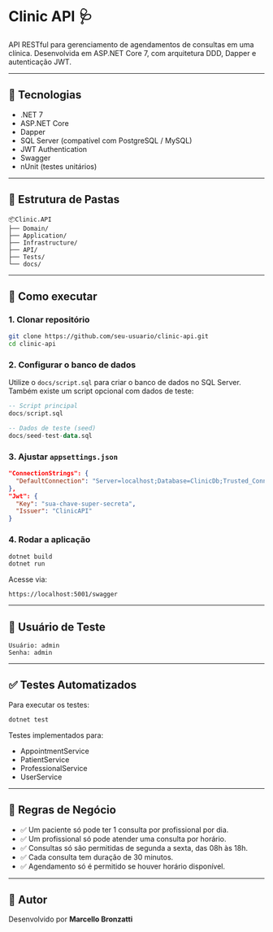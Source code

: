 # Clinic API 🩺

API RESTful para gerenciamento de agendamentos de consultas em uma clínica. Desenvolvida em ASP.NET Core 7, com arquitetura DDD, Dapper e autenticação JWT.

---

## 🔧 Tecnologias

- .NET 7
- ASP.NET Core
- Dapper
- SQL Server (compatível com PostgreSQL / MySQL)
- JWT Authentication
- Swagger
- nUnit (testes unitários)

---

## 📁 Estrutura de Pastas

```
📦Clinic.API
├── Domain/
├── Application/
├── Infrastructure/
├── API/
├── Tests/
└── docs/
```

---

## 🚀 Como executar

### 1. Clonar repositório

```bash
git clone https://github.com/seu-usuario/clinic-api.git
cd clinic-api
```

### 2. Configurar o banco de dados

Utilize o `docs/script.sql` para criar o banco de dados no SQL Server. Também existe um script opcional com dados de teste:

```sql
-- Script principal
docs/script.sql

-- Dados de teste (seed)
docs/seed-test-data.sql
```

### 3. Ajustar `appsettings.json`

```json
"ConnectionStrings": {
  "DefaultConnection": "Server=localhost;Database=ClinicDb;Trusted_Connection=True;"
},
"Jwt": {
  "Key": "sua-chave-super-secreta",
  "Issuer": "ClinicAPI"
}
```

### 4. Rodar a aplicação

```bash
dotnet build
dotnet run
```

Acesse via:
```
https://localhost:5001/swagger
```

---

## 🔐 Usuário de Teste

```text
Usuário: admin
Senha: admin
```

---

## ✅ Testes Automatizados

Para executar os testes:

```bash
dotnet test
```

Testes implementados para:
- AppointmentService
- PatientService
- ProfessionalService
- UserService

---

## 📜 Regras de Negócio

- ✅ Um paciente só pode ter 1 consulta por profissional por dia.
- ✅ Um profissional só pode atender uma consulta por horário.
- ✅ Consultas só são permitidas de segunda a sexta, das 08h às 18h.
- ✅ Cada consulta tem duração de 30 minutos.
- ✅ Agendamento só é permitido se houver horário disponível.

---

## 📄 Autor

Desenvolvido por **Marcello Bronzatti**
